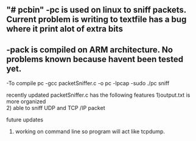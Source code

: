 "# pcbin" 
-pc is used on linux to sniff packets. Current problem is writing to textfile has a bug where it print alot of extra bits
-
-pack is compiled on ARM architecture. No problems known because havent been tested yet.
-
-To compile pc
-gcc packetSniffer.c -o pc -lpcap
-sudo ./pc sniff

recently updated packetSniffer.c  has the following features
1)output.txt is more organized  
2) able to sniff UDP and TCP /IP packet 

future updates
1) working on command line  so program will act like tcpdump.

